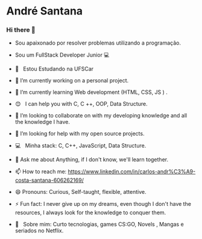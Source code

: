 # André Santana

### Hi there 👋

- Sou apaixonado por resolver problemas utilizando a programação.
- Sou um FullStack Developer Junior :computer:
- :rocket:  &nbsp; Estou Estudando na UFSCar

- 🔭 I’m currently working on  a personal project.
- 🌱 I’m currently learning  Web development (HTML, CSS, JS ) .
- :blush: &nbsp; I can help you with C, C ++, OOP, Data Structure.
- 👯 I’m looking to collaborate on  with my developing knowledge and all the knowledge I have.   
- 🤔 I’m looking for help with  my open source projects. 
- :computer: &nbsp; Minha stack: C, C++, JavaScript, Data Structure.
- 💬 Ask me about  Anything, if I don't know, we'll learn together.   
- 📫 How to reach me: https://www.linkedin.com/in/carlos-andr%C3%A9-costa-santana-606262169/ 
- 😄 Pronouns: Curious, Self-taught, flexible, attentive. 
- ⚡ Fun fact: I never give up on my dreams, even though I don't have the resources, I always look for the knowledge to conquer them.
- 💬  &nbsp; Sobre mim: Curto tecnologias, games CS:GO, Novels , Mangas e seriados no Netflix.
